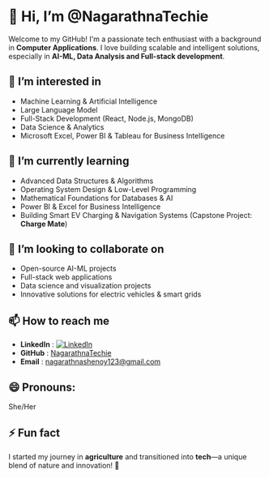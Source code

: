 # 👋 Hi, I’m @NagarathnaTechie

Welcome to my GitHub! I'm a passionate tech enthusiast with a background in **Computer Applications**. I love building scalable and intelligent solutions, especially in **AI-ML, Data Analysis and Full-stack development**.

## 👀 I’m interested in

- Machine Learning & Artificial Intelligence
- Large Language Model
- Full-Stack Development (React, Node.js, MongoDB)
- Data Science & Analytics
- Microsoft Excel, Power BI & Tableau for Business Intelligence

## 🌱 I’m currently learning

- Advanced Data Structures & Algorithms
- Operating System Design & Low-Level Programming
- Mathematical Foundations for Databases & AI
- Power BI & Excel for Business Intelligence
- Building Smart EV Charging & Navigation Systems (Capstone Project: **Charge Mate**)

## 💞️ I’m looking to collaborate on

- Open-source AI-ML projects
- Full-stack web applications
- Data science and visualization projects
- Innovative solutions for electric vehicles & smart grids

## 📫 How to reach me

- **LinkedIn** : [![LinkedIn](https://img.shields.io/badge/LinkedIn-Connect-blue?style=flat&logo=linkedin)](https://www.linkedin.com/in/nagarathna-shenoy-457751218)  
- **GitHub** : [NagarathnaTechie](https://github.com/NagarathnaTechie)
- **Email** : [nagarathnashenoy123@gmail.com](mailto\:nagarathnashenoy123@gmail.com)

## 😄 Pronouns:

She/Her

## ⚡ Fun fact

I started my journey in **agriculture** and transitioned into **tech**—a unique blend of nature and innovation! 🚀

